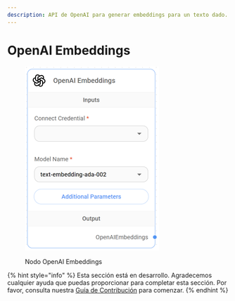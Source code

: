 ```yaml
---
description: API de OpenAI para generar embeddings para un texto dado.
---
```


# OpenAI Embeddings

<figure><img src="../../../../.gitbook/assets/image (5) (1) (1) (1) (1) (1) (1).png" alt="" width="305"><figcaption><p>Nodo OpenAI Embeddings</p></figcaption></figure>

{% hint style="info" %}
Esta sección está en desarrollo. Agradecemos cualquier ayuda que puedas proporcionar para completar esta sección. Por favor, consulta nuestra [Guía de Contribución](../../../../contributing/) para comenzar.
{% endhint %}
